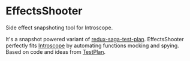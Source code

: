 # EffectsShooter

Side effect snapshoting tool for Introscope.

It's a snapshot powered variant of [redux-saga-test-plan](https://github.com/jfairbank/redux-saga-test-plan). EffectsShooter perfectly fits [Introscope](..) by automating functions mocking and spying. Based on code and ideas from [TestPlan](https://github.com/peter-leonov/test-plan).
